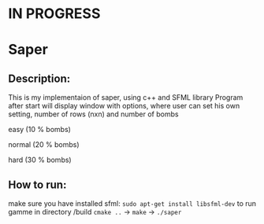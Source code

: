 # IN PROGRESS
# Saper
## Description:
This is my implementaion of saper, using c++ and SFML library
Program after start will display window with options, where user can set his own setting, number of rows (nxn) and number of bombs

easy (10 % bombs)

normal (20 % bombs)

hard (30 % bombs)
## How to run:
make sure you have installed sfml: 
` sudo apt-get install libsfml-dev `
to run gamme in directory /build `cmake ..` -> `make` -> `./saper`
